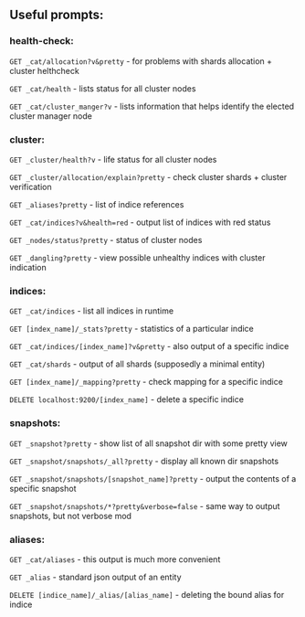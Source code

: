 ## Useful prompts:

### health-check:

`GET _cat/allocation?v&pretty` - for problems with shards allocation + cluster helthcheck

`GET _cat/health` - lists status for all cluster nodes

`GET _cat/cluster_manger?v` - lists information that helps identify the elected cluster manager node

### cluster:

`GET _cluster/health?v` - life status for all cluster nodes

`GET _cluster/allocation/explain?pretty` - check cluster shards + cluster verification

`GET _aliases?pretty` - list of indice references

`GET _cat/indices?v&health=red` - output list of indices with red status

`GET _nodes/status?pretty` - status of cluster nodes

`GET _dangling?pretty` - view possible unhealthy indices with cluster indication

### indices:

`GET _cat/indices` - list all indices in runtime

`GET [index_name]/_stats?pretty` - statistics of a particular indice

`GET _cat/indices/[index_name]?v&pretty` - also output of a specific indice

`GET _cat/shards` - output of all shards (supposedly a minimal entity)

`GET [index_name]/_mapping?pretty` - check mapping for a specific indice

`DELETE localhost:9200/[index_name]` - delete a specific indice

### snapshots:

`GET _snapshot?pretty` - show list of all snapshot dir with some pretty view

`GET _snapshot/snapshots/_all?pretty` - display all known dir snapshots

`GET _snapshot/snapshots/[snapshot_name]?pretty` - output the contents of a specific snapshot

`GET _snapshot/snapshots/*?pretty&verbose=false` - same way to output snapshots, but not verbose mod

### aliases:

`GET _cat/aliases` - this output is much more convenient

`GET _alias` - standard json output of an entity

`DELETE [indice_name]/_alias/[alias_name]` - deleting the bound alias for indice
